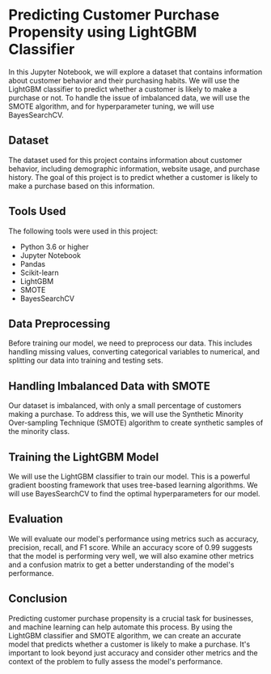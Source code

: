 # Predicting Customer Purchase Propensity using LightGBM Classifier
In this Jupyter Notebook, we will explore a dataset that contains information about customer behavior and their purchasing habits. We will use the LightGBM classifier to predict whether a customer is likely to make a purchase or not. To handle the issue of imbalanced data, we will use the SMOTE algorithm, and for hyperparameter tuning, we will use BayesSearchCV.

## Dataset
The dataset used for this project contains information about customer behavior, including demographic information, website usage, and purchase history. The goal of this project is to predict whether a customer is likely to make a purchase based on this information.

## Tools Used
The following tools were used in this project:

- Python 3.6 or higher
- Jupyter Notebook
- Pandas
- Scikit-learn
- LightGBM
- SMOTE
- BayesSearchCV

## Data Preprocessing
Before training our model, we need to preprocess our data. This includes handling missing values, converting categorical variables to numerical, and splitting our data into training and testing sets.

## Handling Imbalanced Data with SMOTE
Our dataset is imbalanced, with only a small percentage of customers making a purchase. To address this, we will use the Synthetic Minority Over-sampling Technique (SMOTE) algorithm to create synthetic samples of the minority class.

## Training the LightGBM Model
We will use the LightGBM classifier to train our model. This is a powerful gradient boosting framework that uses tree-based learning algorithms. We will use BayesSearchCV to find the optimal hyperparameters for our model.

## Evaluation
We will evaluate our model's performance using metrics such as accuracy, precision, recall, and F1 score. While an accuracy score of 0.99 suggests that the model is performing very well, we will also examine other metrics and a confusion matrix to get a better understanding of the model's performance.

## Conclusion
Predicting customer purchase propensity is a crucial task for businesses, and machine learning can help automate this process. By using the LightGBM classifier and SMOTE algorithm, we can create an accurate model that predicts whether a customer is likely to make a purchase. It's important to look beyond just accuracy and consider other metrics and the context of the problem to fully assess the model's performance.
